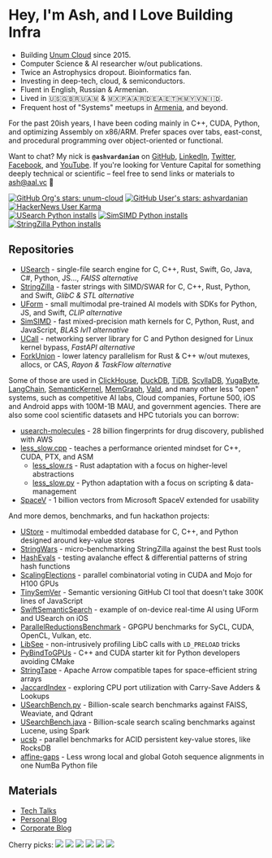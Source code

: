 # Hey, I'm Ash, and I Love Building Infra

- Building [Unum Cloud](https://unum.cloud) since 2015.
- Computer Science & AI researcher w/out publications.
- Twice an Astrophysics dropout. Bioinformatics fan.
- Investing in deep-tech, cloud, & semiconductors.
- Fluent in English, Russian & Armenian.
- Lived in 🇺🇸🇬🇧🇷🇺🇦🇲 & 🇲🇽🇵🇦🇦🇷🇩🇪🇦🇪🇹🇭🇲🇾🇻🇳🇮🇩.
- Frequent host of "Systems" meetups in [Armenia](https://github.com/cpp-armenia/meetings), and beyond.

For the past 20ish years, I have been coding mainly in C++, CUDA, Python, and optimizing Assembly on x86/ARM.
Prefer spaces over tabs, east-const, and procedural programming over object-oriented or functional.

Want to chat?
My nick is __`@ashvardanian`__ on [GitHub](https://github.com/ashvardanian), [LinkedIn](https://linkedin.com/in/ashvardanian), [Twitter](https://twitter.com/ashvardanian), [Facebook](https://fb.com/ashvardanian), and [YouTube](https://youtube.com/playlist?list=PL2kcrNAeGTFzZbccNB3P_xruYPskMmwRT).
If you're looking for Venture Capital for something deeply technical or scientific – feel free to send links or materials to ash@aal.vc 🤗

[![GitHub Org's stars: unum-cloud](https://img.shields.io/github/stars/unum-cloud?style=social&label=Unum%20Stars)](https://github.com/unum-cloud)
[![GitHub User's stars: ashvardanian](https://img.shields.io/github/stars/ashvardanian?style=social&label=Personal%20Stars)](https://github.com/ashvardanian)
[![HackerNews User Karma](https://img.shields.io/hackernews/user-karma/ashvardanian?label=HackerNews)](https://ashvardanian.com/about#hackernews) <br/>
[![USearch Python installs](https://static.pepy.tech/personalized-badge/usearch?period=total&units=abbreviation&left_color=black&right_color=blue&left_text=USearch%20Python%20installs)](https://github.com/unum-cloud/usearch)
[![SimSIMD Python installs](https://static.pepy.tech/personalized-badge/simsimd?period=total&units=abbreviation&left_color=black&right_color=blue&left_text=SimSIMD%20Python%20installs)](https://github.com/ashvardanian/simsimd)
[![StringZilla Python installs](https://static.pepy.tech/personalized-badge/stringzilla?period=total&units=abbreviation&left_color=black&right_color=blue&left_text=StringZilla%20Python%20installs)](https://github.com/ashvardanian/stringzilla)

## Repositories

- [USearch](https://github.com/unum-cloud/USearch) - single-file search engine for C, C++, Rust, Swift, Go, Java, C#, Python, JS..., _FAISS alternative_
- [StringZilla](https://github.com/ashvardanian/StringZilla) - faster strings with SIMD/SWAR for C, C++, Rust, Python, and Swift, _GlibC & STL alternative_
- [UForm](https://github.com/unum-cloud/UForm) - small multimodal pre-trained AI models with SDKs for Python, JS, and Swift, _CLIP alternative_
- [SimSIMD](https://github.com/ashvardanian/SimSIMD) - fast mixed-precision math kernels for C, Python, Rust, and JavaScript, _BLAS lvl1 alternative_
- [UCall](https://github.com/unum-cloud/UCall) - networking server library for C and Python designed for Linux kernel bypass, _FastAPI alternative_
- [ForkUnion](https://github.com/ashvardanian/ForkUnion) - lower latency parallelism for Rust & C++ w/out mutexes, allocs, or CAS, _Rayon & TaskFlow alternative_

Some of those are used in [ClickHouse](https://github.com/ClickHouse/ClickHouse), [DuckDB](https://github.com/duckdb/duckdb), [TiDB](https://github.com/pingcap/tidb), [ScyllaDB](https://github.com/scylladb/scylladb), [YugaByte](https://github.com/yugabyte/yugabyte-db), [LangChain](https://github.com/langchain-ai/langchain), [SemanticKernel](https://github.com/microsoft/semantic-kernel), [MemGraph](https://github.com/memgraph), [Vald](https://github.com/vdaas/vald), and many other less "open" systems, such as competitive AI labs, Cloud companies, Fortune 500, iOS and Android apps with 100M-1B MAU, and government agencies.
There are also some cool scientific datasets and HPC tutorials you can borrow:

- [usearch-molecules](https://github.com/ashvardanian/usearch-molecules) - 28 billion fingerprints for drug discovery, published with AWS
- [less_slow.cpp](https://github.com/ashvardanian/less_slow.cpp) - teaches a performance oriented mindset for C++, CUDA, PTX, and ASM
  - [less_slow.rs](https://github.com/ashvardanian/less_slow.rs) - Rust adaptation with a focus on higher-level abstractions
  - [less_slow.py](https://github.com/ashvardanian/less_slow.py) - Python adaptation with a focus on scripting & data-management
- [SpaceV](https://github.com/ashvardanian/SpaceV) - 1 billion vectors from Microsoft SpaceV extended for usability

And more demos, benchmarks, and fun hackathon projects:

- [UStore](https://github.com/unum-cloud/UStore) - multimodal embedded database for C, C++, and Python designed around key-value stores
- [StringWars](https://github.com/ashvardanian/StringWars) - micro-benchmarking StringZilla against the best Rust tools
- [HashEvals](https://github.com/ashvardanian/HashEvals) - testing avalanche effect & differential patterns of string hash functions
- [ScalingElections](https://github.com/ashvardanian/ScalingElections) - parallel combinatorial voting in CUDA and Mojo for H100 GPUs
- [TinySemVer](https://github.com/ashvardanian/TinySemVer) - Semantic versioning GitHub CI tool that doesn't take 300K lines of JavaScript
- [SwiftSemanticSearch](https://github.com/ashvardanian/SwiftSemanticSearch) - example of on-device real-time AI using UForm and USearch on iOS
- [ParallelReductionsBenchmark](https://github.com/ashvardanian/ParallelReductionsBenchmark) - GPGPU benchmarks for SyCL, CUDA, OpenCL, Vulkan, etc.
- [LibSee](https://github.com/ashvardanian/libsee) - non-intrusively profiling LibC calls with `LD_PRELOAD` tricks
- [PyBindToGPUs](https://github.com/ashvardanian/PyBindToGPUs) - C++ and CUDA starter kit for Python developers avoiding CMake
- [StringTape](https://github.com/ashvardanian/StringTape) - Apache Arrow compatible tapes for space-efficient string arrays
- [JaccardIndex](https://github.com/ashvardanian/JaccardIndex) - exploring CPU port utilization with Carry-Save Adders & Lookups
- [USearchBench.py](https://github.com/ashvardanian/USearchBench.py) - Billion-scale search benchmarks against FAISS, Weaviate, and Qdrant
- [USearchBench.java](https://github.com/ashvardanian/USearchBench.java) - Billion-scale search scaling benchmarks against Lucene, using Spark
- [ucsb](https://github.com/unum-cloud/ucsb) - parallel benchmarks for ACID persistent key-value stores, like RocksDB
- [affine-gaps](https://github.com/ashvardanian/affine-gaps) - Less wrong local and global Gotoh sequence alignments in one NumBa Python file

## Materials

- [Tech Talks](https://ashvardanian.com/talks)
- [Personal Blog](https://ashvardanian.com/archives)
- [Corporate Blog](https://www.unum.cloud/blog)

Cherry picks:
[![](https://img.shields.io/youtube/views/bDRo7Cf7x1o?label=Matrix%20Multiplication%20Assembly%20Instructions%2C%202025)](https://www.youtube.com/watch?v=bDRo7Cf7x1o&list=PL2kcrNAeGTFzZbccNB3P_xruYPskMmwRT)
[![](https://img.shields.io/youtube/views/ybWeUf_hC7o?label=Designing%20the%20fastest%20ACID%20Key-Value%20Store%2C%202022)](https://www.youtube.com/watch?v=ybWeUf_hC7o&list=PL2kcrNAeGTFzZbccNB3P_xruYPskMmwRT)
[![](https://img.shields.io/youtube/views/AA4RI6o0h1U?label=Dive%20into%20the%20general%20purpose%20GPU%20programming%2C%202019)](https://www.youtube.com/watch?v=AA4RI6o0h1U&list=PL2kcrNAeGTFzZbccNB3P_xruYPskMmwRT)
[![](https://img.shields.io/youtube/views/PQKYc0zK0iU?label=Bird's%20Eye%20View%20of%20Open-Source%20AI%20Infrastructure%2C%202023)](https://www.youtube.com/watch?v=PQKYc0zK0iU&list=PL2kcrNAeGTFzZbccNB3P_xruYPskMmwRT&t=65s)
[![](https://img.shields.io/youtube/views/UMrhB3icP9w?label=Vector%20Search%20and%20Databases%20at%20Scale%2C%202023)](https://www.youtube.com/watch?v=UMrhB3icP9w&list=PL2kcrNAeGTFzZbccNB3P_xruYPskMmwRT&t=65s)
[![](https://img.shields.io/youtube/views/L9ELuU3GeNc?label=Fantastic%20Data%20Science%20Libraries%20and%20Where%20to%20Find%20Them%2C%202023)](https://www.youtube.com/watch?v=L9ELuU3GeNc&list=PL2kcrNAeGTFzZbccNB3P_xruYPskMmwRT)

